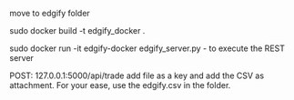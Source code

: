 move to edgify folder

sudo docker build -t edgify_docker .

sudo docker run -it edgify-docker edgify_server.py - to execute the REST server


POST: 127.0.0.1:5000/api/trade
add file as a key and add the CSV as attachment.
For your ease, use the edgify.csv in the folder.

